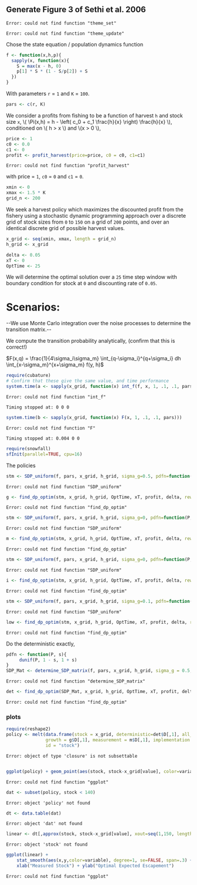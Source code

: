   




## Generate Figure 3 of Sethi et al. 2006



```
Error: could not find function "theme_set"
```

```
Error: could not find function "theme_update"
```




Chose the state equation / population dynamics function



```r
f <- function(x,h,p){
  sapply(x, function(x){
  	S = max(x - h, 0)
  	p[1] * S * (1 - S/p[2]) + S
  })
}
```




With parameters `r` = `1` and `K` = `100`.



```r
pars <- c(r, K)
```




We consider a profits from fishing to be a function of harvest `h` and stock size `x`,  \\( \Pi(x,h) = h - \left( c_0  + c_1 \frac{h}{x} \right) \frac{h}{x} \\), conditioned on \\( h > x \\) and \\(x > 0 \\),



```r
price <- 1
c0 <- 0.0
c1 <- 0
profit <- profit_harvest(price=price, c0 = c0, c1=c1) 
```

```
Error: could not find function "profit_harvest"
```




with price = `1`, `c0` = `0` and `c1` = `0`. 




```r
xmin <- 0
xmax <- 1.5 * K
grid_n <- 200
```




We seek a harvest policy which maximizes the discounted profit from the fishery using a stochastic dynamic programming approach over a discrete grid of stock sizes from `0` to `150` on a grid of `200` points, and over an identical discrete grid of possible harvest values.  




```r
x_grid <- seq(xmin, xmax, length = grid_n)  
h_grid <- x_grid  
```







```r
delta <- 0.05
xT <- 0
OptTime <- 25
```




We will determine the optimal solution over a `25` time step window with boundary condition for stock at `0` and discounting rate of `0.05`.  

# Scenarios: 

--We use Monte Carlo integration over the noise processes to determine the transition matrix.--

We compute the transition probability analytically, (confirm that this is correct!)

$F(x,q) = \frac{1}{4\sigma_i\sigma_m} \int_{q-\sigma_i}^{q+\sigma_i} dh \int_{x-\sigma_m}^{x+\sigma_m} f(y, h)$




```r
require(cubature)
# Confirm that these give the same value, and time performance
system.time(a <- sapply(x_grid, function(x) int_f(f, x, 1, .1, .1, pars)))
```

```
Error: could not find function "int_f"
```

```
Timing stopped at: 0 0 0 
```

```r
system.time(b <- sapply(x_grid, function(x) F(x, 1, .1, .1, pars)))
```

```
Error: could not find function "F"
```

```
Timing stopped at: 0.004 0 0 
```








```r
require(snowfall)
sfInit(parallel=TRUE, cpu=16)
```




The policies



```r
stm <- SDP_uniform(f, pars, x_grid, h_grid, sigma_g=0.5, pdfn=function(P, s) dunif(P, 1-s, 1+s), sigma_m=0, sigma_i=0, F)
```

```
Error: could not find function "SDP_uniform"
```

```r
g <- find_dp_optim(stm, x_grid, h_grid, OptTime, xT, profit, delta, reward=0)
```

```
Error: could not find function "find_dp_optim"
```

```r
stm <- SDP_uniform(f, pars, x_grid, h_grid, sigma_g=0, pdfn=function(P, s) dunif(P, 1-s, 1+s), sigma_m=0.5, sigma_i=0, F)
```

```
Error: could not find function "SDP_uniform"
```

```r
m <- find_dp_optim(stm, x_grid, h_grid, OptTime, xT, profit, delta, reward=0)
```

```
Error: could not find function "find_dp_optim"
```

```r
stm <- SDP_uniform(f, pars, x_grid, h_grid, sigma_g=0, pdfn=function(P, s) dunif(P, 1-s, 1+s), sigma_m=0, sigma_i=0.5, F)
```

```
Error: could not find function "SDP_uniform"
```

```r
i <- find_dp_optim(stm, x_grid, h_grid, OptTime, xT, profit, delta, reward=0)
```

```
Error: could not find function "find_dp_optim"
```

```r
stm <- SDP_uniform(f, pars, x_grid, h_grid, sigma_g=0.1, pdfn=function(P, s) dunif(P, 1-s, 1+s), sigma_m=0.1, sigma_i=0.1, F)
```

```
Error: could not find function "SDP_uniform"
```

```r
low <- find_dp_optim(stm, x_grid, h_grid, OptTime, xT, profit, delta, reward=0)
```

```
Error: could not find function "find_dp_optim"
```










Do the deterministic exactly,



```r
pdfn <- function(P, s){
     dunif(P, 1 - s, 1 + s)
}
SDP_Mat <- determine_SDP_matrix(f, pars, x_grid, h_grid, sigma_g = 0.5, pdfn)
```

```
Error: could not find function "determine_SDP_matrix"
```

```r
det <- find_dp_optim(SDP_Mat, x_grid, h_grid, OptTime, xT, profit, delta, reward=0)
```

```
Error: could not find function "find_dp_optim"
```








### plots





```r
require(reshape2)
policy <- melt(data.frame(stock = x_grid, deterministic=det$D[,1], all_low = low$D[,1],
               growth = g$D[,1], measurement = m$D[,1], implementation = i$D[,1]), 
               id = "stock")
```

```
Error: object of type 'closure' is not subsettable
```

```r

ggplot(policy) + geom_point(aes(stock, stock-x_grid[value], color=variable), shape="+")
```

```
Error: could not find function "ggplot"
```

```r
dat <- subset(policy, stock < 140)
```

```
Error: object 'policy' not found
```

```r
dt <- data.table(dat)
```

```
Error: object 'dat' not found
```

```r
linear <- dt[,approx(stock, stock-x_grid[value], xout=seq(1,150, length=15)), by=variable]
```

```
Error: object 'stock' not found
```

```r
ggplot(linear) + 
	stat_smooth(aes(x,y,color=variable), degree=1, se=FALSE, span=.3) + 
	xlab("Measured Stock") + ylab("Optimal Expected Escapement")
```

```
Error: could not find function "ggplot"
```




